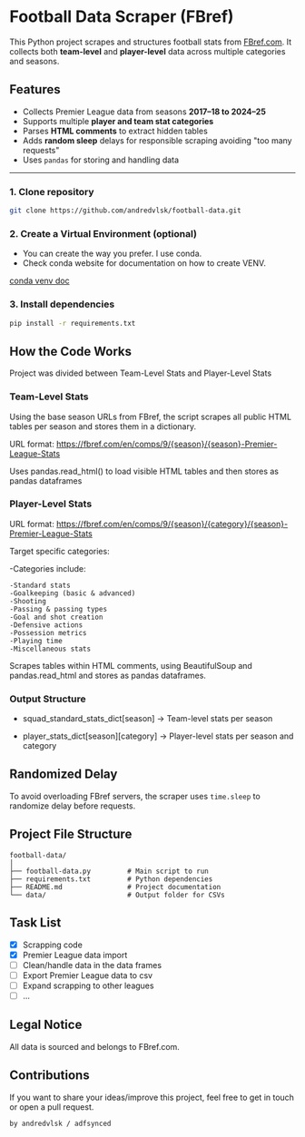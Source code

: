# Football Data Scraper (FBref)

This Python project scrapes and structures football stats from [FBref.com](https://fbref.com/en/). It collects both **team-level** and **player-level** data across multiple categories and seasons.

## Features

- Collects Premier League data from seasons **2017–18 to 2024–25**
- Supports multiple **player and team stat categories**
- Parses **HTML comments** to extract hidden tables
- Adds **random sleep** delays for responsible scraping avoiding "too many requests"
- Uses `pandas` for storing and handling data

---

### 1. Clone repository

```bash
git clone https://github.com/andredvlsk/football-data.git
```

### 2. Create a Virtual Environment (optional)

- You can create the way you prefer. I use conda.
- Check conda website for documentation on how to create VENV.

[conda venv doc](https://docs.conda.io/projects/conda/en/latest/user-guide/tasks/manage-environments.html#)

### 3. Install dependencies

```bash
pip install -r requirements.txt
```

## How the Code Works

Project was divided between Team-Level Stats and Player-Level Stats

### Team-Level Stats

Using the base season URLs from FBref, the script scrapes all public HTML tables per season and stores them in a dictionary.

URL format:
https://fbref.com/en/comps/9/{season}/{season}-Premier-League-Stats

Uses pandas.read_html() to load visible HTML tables and then stores as pandas dataframes

### Player-Level Stats
URL format:
https://fbref.com/en/comps/9/{season}/{category}/{season}-Premier-League-Stats

Target specific categories:

-Categories include:

    -Standard stats
    -Goalkeeping (basic & advanced)
    -Shooting
    -Passing & passing types
    -Goal and shot creation
    -Defensive actions
    -Possession metrics
    -Playing time
    -Miscellaneous stats

Scrapes tables within HTML comments, using BeautifulSoup and pandas.read_html and stores as pandas dataframes.

### Output Structure

- squad_standard_stats_dict[season] → Team-level stats per season

- player_stats_dict[season][category] → Player-level stats per season and category

## Randomized Delay

To avoid overloading FBref servers, the scraper uses `time.sleep` to randomize delay before requests.

## Project File Structure
```
football-data/
│
├── football-data.py         # Main script to run
├── requirements.txt         # Python dependencies
├── README.md                # Project documentation
└── data/                    # Output folder for CSVs
```
## Task List

- [x] Scrapping code
- [x] Premier League data import
- [ ] Clean/handle data in the data frames
- [ ] Export Premier League data to csv
- [ ] Expand scrapping to other leagues
- [ ] ...

## Legal Notice

All data is sourced and belongs to FBref.com.

## Contributions

If you want to share your ideas/improve this project, feel free to get in touch or open a pull request.

`by andredvlsk / adfsynced`